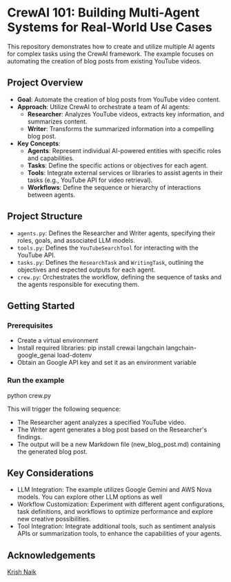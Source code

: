 # CrewAI 101: Building Multi-Agent Systems for Real-World Use Cases
This repository demonstrates how to create and utilize multiple AI agents for complex tasks using the CrewAI framework. The example focuses on automating the creation of blog posts from existing YouTube videos.

## Project Overview
- **Goal**: Automate the creation of blog posts from YouTube video content.
- **Approach**: Utilize CrewAI to orchestrate a team of AI agents:
  - **Researcher**: Analyzes YouTube videos, extracts key information, and summarizes content.
  - **Writer**: Transforms the summarized information into a compelling blog post.
- **Key Concepts**:
  - **Agents**: Represent individual AI-powered entities with specific roles and capabilities.
  - **Tasks**: Define the specific actions or objectives for each agent.
  - **Tools**: Integrate external services or libraries to assist agents in their tasks (e.g., YouTube API for video retrieval).
  - **Workflows**: Define the sequence or hierarchy of interactions between agents.

## Project Structure
- `agents.py`: Defines the Researcher and Writer agents, specifying their roles, goals, and associated LLM models.
- `tools.py`: Defines the `YouTubeSearchTool` for interacting with the YouTube API.
- `tasks.py`: Defines the `ResearchTask` and `WritingTask`, outlining the objectives and expected outputs for each agent.
- `crew.py`: Orchestrates the workflow, defining the sequence of tasks and the agents responsible for executing them.

## Getting Started
### Prerequisites

- Create a virtual environment 
- Install required libraries:
  pip install crewai langchain langchain-google_genai load-dotenv
- Obtain an Google API key and set it as an environment variable

### Run the example
python crew.py

This will trigger the following sequence:

- The Researcher agent analyzes a specified YouTube video.
- The Writer agent generates a blog post based on the Researcher's findings.
- The output will be a new Markdown file (new_blog_post.md) containing the generated blog post.

## Key Considerations
- LLM Integration: The example utilizes Google Gemini and AWS Nova models. You can explore other LLM options as well 
- Workflow Customization: Experiment with different agent configurations, task definitions, and workflows to optimize performance and explore new creative possibilities.
- Tool Integration: Integrate additional tools, such as sentiment analysis APIs or summarization tools, to enhance the capabilities of your agents.

## Acknowledgements
[Krish Naik](https://www.youtube.com/watch?v=UV81LAb3x2g&t=1704s)



